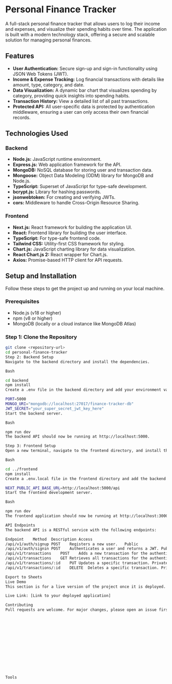 # Personal Finance Tracker

A full-stack personal finance tracker that allows users to log their income and expenses, and visualize their spending habits over time. The application is built with a modern technology stack, offering a secure and scalable solution for managing personal finances.

## Features

* **User Authentication:** Secure sign-up and sign-in functionality using JSON Web Tokens (JWT).
* **Income & Expense Tracking:** Log financial transactions with details like amount, type, category, and date.
* **Data Visualization:** A dynamic bar chart that visualizes spending by category, providing quick insights into spending habits.
* **Transaction History:** View a detailed list of all past transactions.
* **Protected API:** All user-specific data is protected by authentication middleware, ensuring a user can only access their own financial records.

## Technologies Used

### Backend
* **Node.js:** JavaScript runtime environment.
* **Express.js:** Web application framework for the API.
* **MongoDB:** NoSQL database for storing user and transaction data.
* **Mongoose:** Object Data Modeling (ODM) library for MongoDB and Node.js.
* **TypeScript:** Superset of JavaScript for type-safe development.
* **bcrypt.js:** Library for hashing passwords.
* **jsonwebtoken:** For creating and verifying JWTs.
* **cors:** Middleware to handle Cross-Origin Resource Sharing.

### Frontend
* **Next.js:** React framework for building the application UI.
* **React:** Frontend library for building the user interface.
* **TypeScript:** For type-safe frontend code.
* **Tailwind CSS:** Utility-first CSS framework for styling.
* **Chart.js:** JavaScript charting library for data visualization.
* **React Chart.js 2:** React wrapper for Chart.js.
* **Axios:** Promise-based HTTP client for API requests.

## Setup and Installation

Follow these steps to get the project up and running on your local machine.

### Prerequisites
* Node.js (v18 or higher)
* npm (v8 or higher)
* MongoDB (locally or a cloud instance like MongoDB Atlas)

### Step 1: Clone the Repository

```bash
git clone <repository-url>
cd personal-finance-tracker
Step 2: Backend Setup
Navigate to the backend directory and install the dependencies.

Bash

cd backend
npm install
Create a .env file in the backend directory and add your environment variables.

PORT=5000
MONGO_URI="mongodb://localhost:27017/finance-tracker-db"
JWT_SECRET="your_super_secret_jwt_key_here"
Start the backend server.

Bash

npm run dev
The backend API should now be running at http://localhost:5000.

Step 3: Frontend Setup
Open a new terminal, navigate to the frontend directory, and install the dependencies.

Bash

cd ../frontend
npm install
Create a .env.local file in the frontend directory and add the backend API URL.

NEXT_PUBLIC_API_BASE_URL=http://localhost:5000/api
Start the frontend development server.

Bash

npm run dev
The frontend application should now be running at http://localhost:3000.

API Endpoints
The backend API is a RESTful service with the following endpoints:

Endpoint	Method	Description	Access
/api/v1/auth/signup	POST	Registers a new user.	Public
/api/v1/auth/signin	POST	Authenticates a user and returns a JWT.	Public
/api/v1/transactions	POST	Adds a new transaction for the authenticated user.	Private
/api/v1/transactions	GET	Retrieves all transactions for the authenticated user.	Private
/api/v1/transactions/:id	PUT	Updates a specific transaction.	Private
/api/v1/transactions/:id	DELETE	Deletes a specific transaction.	Private

Export to Sheets
Live Demo
This section is for a live version of the project once it is deployed.

Live Link: [Link to your deployed application]

Contributing
Pull requests are welcome. For major changes, please open an issue first to discuss what you would like to change.














Tools


